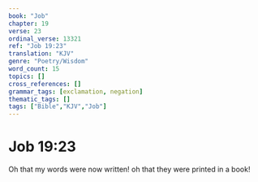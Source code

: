 ```yaml
---
book: "Job"
chapter: 19
verse: 23
ordinal_verse: 13321
ref: "Job 19:23"
translation: "KJV"
genre: "Poetry/Wisdom"
word_count: 15
topics: []
cross_references: []
grammar_tags: [exclamation, negation]
thematic_tags: []
tags: ["Bible","KJV","Job"]
---
```


# Job 19:23

Oh that my words were now written! oh that they were printed in a book!

